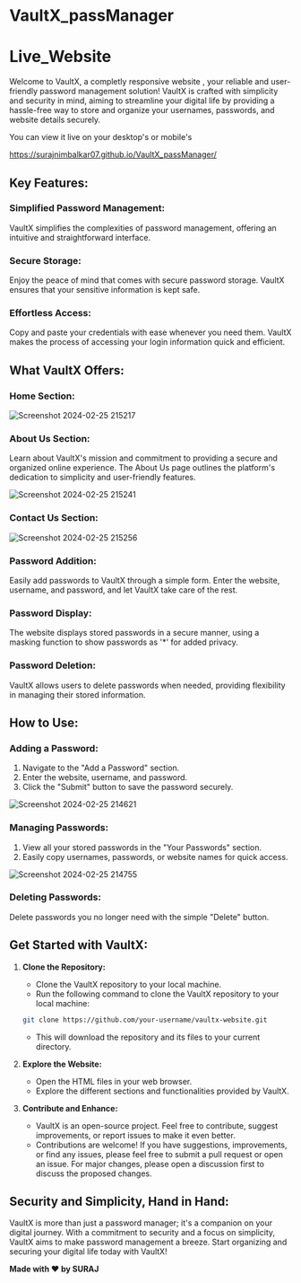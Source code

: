 # VaultX_passManager
# Live_Website

Welcome to VaultX, a completly responsive website , your reliable and user-friendly password management solution! VaultX is crafted with simplicity and security in mind, aiming to streamline your digital life by providing a hassle-free way to store and organize your usernames, passwords, and website details securely.

You can view it live on your desktop's or mobile's


https://surajnimbalkar07.github.io/VaultX_passManager/


## Key Features:

### Simplified Password Management:

VaultX simplifies the complexities of password management, offering an intuitive and straightforward interface.

### Secure Storage:

Enjoy the peace of mind that comes with secure password storage. VaultX ensures that your sensitive information is kept safe.

### Effortless Access:

Copy and paste your credentials with ease whenever you need them. VaultX makes the process of accessing your login information quick and efficient.

## What VaultX Offers:


### Home Section:



![Screenshot 2024-02-25 215217](https://github.com/surajnimbalkar07/VaultX_passManager/assets/136218136/54b0362f-23f6-4dea-8f20-0ecfaddc964a) 



### About Us Section:

Learn about VaultX's mission and commitment to providing a secure and organized online experience. The About Us page outlines the platform's dedication to simplicity and user-friendly features.



![Screenshot 2024-02-25 215241](https://github.com/surajnimbalkar07/VaultX_passManager/assets/136218136/f6b1acec-854f-4549-8fde-29687c7cf4e9) 

### Contact Us Section:


![Screenshot 2024-02-25 215256](https://github.com/surajnimbalkar07/VaultX_passManager/assets/136218136/7bec57ac-361d-4f27-a041-6c62260c011f)




### Password Addition:

Easily add passwords to VaultX through a simple form. Enter the website, username, and password, and let VaultX take care of the rest.

### Password Display:

The website displays stored passwords in a secure manner, using a masking function to show passwords as '*' for added privacy.

### Password Deletion:

VaultX allows users to delete passwords when needed, providing flexibility in managing their stored information.

## How to Use:

### Adding a Password:

1. Navigate to the "Add a Password" section.
2. Enter the website, username, and password.
3. Click the "Submit" button to save the password securely.

 ![Screenshot 2024-02-25 214621](https://github.com/surajnimbalkar07/VaultX_passManager/assets/136218136/3411a3e6-f427-4577-9419-fd51ed9005c1)


### Managing Passwords:

1. View all your stored passwords in the "Your Passwords" section.
2. Easily copy usernames, passwords, or website names for quick access.


![Screenshot 2024-02-25 214755](https://github.com/surajnimbalkar07/VaultX_passManager/assets/136218136/beb8eb68-a10d-4ddc-82b3-9024d460e677)


### Deleting Passwords:

Delete passwords you no longer need with the simple "Delete" button.

## Get Started with VaultX:

1. **Clone the Repository:**
   - Clone the VaultX repository to your local machine.
   -  Run the following command to clone the VaultX repository to your local machine:
     ```bash
     git clone https://github.com/your-username/vaultx-website.git
     ```

   - This will download the repository and its files to your current directory.

2. **Explore the Website:**
   - Open the HTML files in your web browser.
   - Explore the different sections and functionalities provided by VaultX.

3. **Contribute and Enhance:**
   - VaultX is an open-source project. Feel free to contribute, suggest improvements, or report issues to make it even better.
   - Contributions are welcome! If you have suggestions, improvements, or find any issues, please feel free to submit a pull request or open an issue. For major changes, please open a discussion first to discuss 
     the proposed changes.

## Security and Simplicity, Hand in Hand:

VaultX is more than just a password manager; it's a companion on your digital journey. With a commitment to security and a focus on simplicity, VaultX aims to make password management a breeze. Start organizing and securing your digital life today with VaultX!

**Made with ❤️ by SURAJ**
